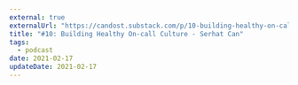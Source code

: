 ```yaml
---
external: true
externalUrl: "https://candost.substack.com/p/10-building-healthy-on-call-culture"
title: "#10: Building Healthy On-call Culture - Serhat Can"
tags:
  - podcast
date: 2021-02-17
updateDate: 2021-02-17
---
```


